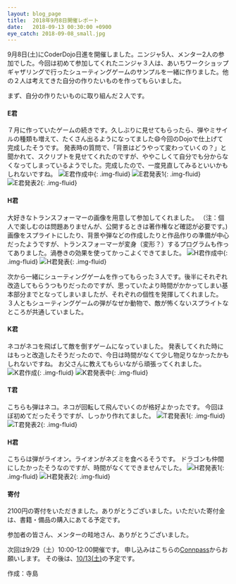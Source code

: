 ```yaml
---
layout: blog_page
title:  2018年9月8日開催レポート
date:   2018-09-13 00:30:00 +0900
eye_catch: 2018-09-08_small.jpg
---
```


9月8日(土)にCoderDojo日進を開催しました。ニンジャ5人、メンター2人の参加でした。今回は初めて参加してくれたニンジャ３人は、あいちワークショップギャザリングで行ったシューティングゲームのサンプルを一緒に作りました。他の２人は考えてきた自分の作りたいものを作ってもらいました。

まず、自分の作りたいものに取り組んだ２人です。

#### E君
７月に作っていたゲームの続きです。久しぶりに見せてもらったら、弾やミサイルの種類も増えて、たくさん出るようになってました:smile:今回のDojoで仕上げて完成したそうです。
発表時の質問で、「背景はどうやって変わっていくの？」と聞かれて、スクリプトを見せてくれたのですが、ややこしくて自分でも分からなくなってしまっているようでした。完成したので、一度見直してみるといいかもしれないですね。
![E君作成中](/assets/img/2018-09-08_1-1.jpg){: .img-fluid}
![E君発表1](/assets/img/2018-09-08_1-2.jpg){: .img-fluid}
![E君発表2](/assets/img/2018-09-08_1-3.jpg){: .img-fluid}

#### H君
大好きなトランスフォーマーの画像を用意して参加してくれました。
（注：個人で楽しむのは問題ありませんが、公開するときは著作権など確認が必要です。)
画像をスプライトにしたり、背景や弾などの作成したりと作品作りの準備が中心だったようですが、トランスフォーマーが変身（変形？）するプログラムも作ってありました。渦巻きの効果を使ってかっこよくできてました。
![H君作成中](/assets/img/2018-09-08_2-1.jpg){: .img-fluid}
![H君発表](/assets/img/2018-09-08_2-2.jpg){: .img-fluid}



次から一緒にシューティングゲームを作ってもらった３人です。後半にそれぞれ改造してもらうつもりだったのですが、思っていたより時間がかかってしまい基本部分までとなってしまいましたが、それぞれの個性を発揮してくれました。
３人ともシューティングゲームの弾がなぜか動物で、敵が怖くないスプライトなところが共通していました。

#### K君
ネコがネコを飛ばして敵を倒すゲームになっていました。
発表してくれた時にはもっと改造したそうだったので、今日は時間がなくて少し物足りなかったかもしれないですね。
お父さんに教えてもらいながら頑張ってくれました。
![K君作成](/assets/img/2018-09-08_3-1.jpg){: .img-fluid}
![K君発表中](/assets/img/2018-09-08_3-2.jpg){: .img-fluid}

#### T君
こちらも弾はネコ。ネコが回転して飛んでいくのが格好よかったです。
今回ほぼ初めてだったそうですが、しっかり作れてました。
![T君発表1](/assets/img/2018-09-08_4-1.jpg){: .img-fluid}
![T君発表2](/assets/img/2018-09-08_4-2.jpg){: .img-fluid}

#### H君
こちらは弾がライオン。ライオンがネズミを食べるそうです。
ドラゴンも仲間にしたかったそうなのですが、時間がなくてできませんでした。
![H君発表1](/assets/img/2018-09-08_5-1.jpg){: .img-fluid}
![H君発表2](/assets/img/2018-09-08_5-2.jpg){: .img-fluid}

#### 寄付
2100円の寄付をいただきました。ありがとうございました。いただいた寄付金は、書籍・備品の購入にあてる予定です。

参加者の皆さん、メンターの畦地さん、ありがとうございました。

次回は9/29（土）10:00-12:00開催です。
申し込みはこちらの[Connpass](https://coderdojo-nisshin.connpass.com/event/94576/)からお願いします。
その後は、[10/13(土)](https://coderdojo-nisshin.connpass.com/event/99615/)の予定です。


作成：寺島
